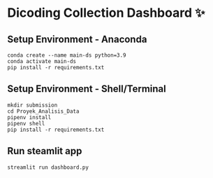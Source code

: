 # Dicoding Collection Dashboard ✨

## Setup Environment - Anaconda
```
conda create --name main-ds python=3.9
conda activate main-ds
pip install -r requirements.txt
```

## Setup Environment - Shell/Terminal
```
mkdir submission
cd Proyek_Analisis_Data
pipenv install
pipenv shell
pip install -r requirements.txt
```

## Run steamlit app
```
streamlit run dashboard.py
```
